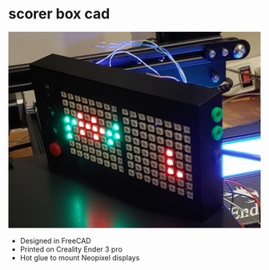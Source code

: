 # scorer box cad
![Image of console](https://github.com/lukesf/arduino-tetris/blob/master/tetris-neopixel.jpg)
* Designed in FreeCAD
* Printed on Creality Ender 3 pro 
* Hot glue to mount Neopixel displays


